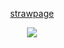 
<div align="center"> 
  
  [strawpage](https://alienstage.straw.page)
 </div>
 
 </div>

<p align="center"> <img src="https://i.imgur.com/ABX0BPk.png" > </p> 
